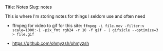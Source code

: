 Title: Notes
Slug: notes

This is where I'm storing notes for things I seldom use and often need

* ffmpeg for video to gif for this site: `ffmpeg -i file.mov -filter:v scale=1000:-1 -pix_fmt rgb24 -r 10 -f gif - | gifsicle --optimize=3 > file.gif`

* https://github.com/ohmyzsh/ohmyzsh